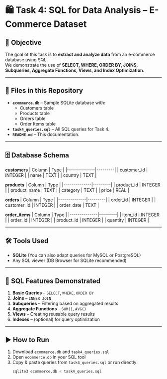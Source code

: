 # 🛍️ Task 4: SQL for Data Analysis – E-Commerce Dataset

## 📌 Objective
The goal of this task is to **extract and analyze data** from an e-commerce database using SQL.  
We demonstrate the use of **SELECT, WHERE, ORDER BY, JOINS, Subqueries, Aggregate Functions, Views, and Index Optimization**.

---

## 📂 Files in this Repository
- **`ecommerce.db`** – Sample SQLite database with:
  - Customers table
  - Products table
  - Orders table
  - Order Items table
- **`task4_queries.sql`** – All SQL queries for Task 4.
- **`README.md`** – This documentation.

---

## 🗄️ Database Schema

**customers**
| Column       | Type    |
|--------------|---------|
| customer_id  | INTEGER |
| name         | TEXT    |
| country      | TEXT    |

**products**
| Column       | Type    |
|--------------|---------|
| product_id   | INTEGER |
| product_name | TEXT    |
| category     | TEXT    |
| price        | REAL    |

**orders**
| Column       | Type    |
|--------------|---------|
| order_id     | INTEGER |
| customer_id  | INTEGER |
| order_date   | TEXT    |

**order_items**
| Column       | Type    |
|--------------|---------|
| item_id      | INTEGER |
| order_id     | INTEGER |
| product_id   | INTEGER |
| quantity     | INTEGER |

---

## 🛠️ Tools Used
- **SQLite** (You can also adapt queries for MySQL or PostgreSQL)
- Any SQL viewer (DB Browser for SQLite recommended)

---

## 📜 SQL Features Demonstrated
1. **Basic Queries** – `SELECT`, `WHERE`, `ORDER BY`
2. **Joins** – `INNER JOIN`
3. **Subqueries** – Filtering based on aggregated results
4. **Aggregate Functions** – `SUM()`, `AVG()`
5. **Views** – Creating reusable query results
6. **Indexes** – (optional) for query optimization

---

## ▶️ How to Run
1. Download `ecommerce.db` and `task4_queries.sql`
2. Open `ecommerce.db` in your SQL tool
3. Copy & paste queries from `task4_queries.sql` or run directly:
   ```bash
   sqlite3 ecommerce.db < task4_queries.sql
